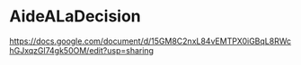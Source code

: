# AideALaDecision
https://docs.google.com/document/d/15GM8C2nxL84vEMTPX0iGBqL8RWchGJxqzGl74gk50OM/edit?usp=sharing